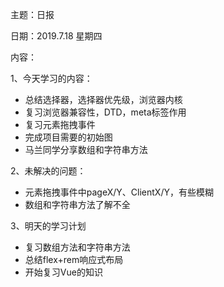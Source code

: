 主题：日报

日期：2019.7.18  星期四

内容：

1、今天学习的内容：

- 总结选择器，选择器优先级，浏览器内核
- 复习浏览器兼容性，DTD，meta标签作用
- 复习元素拖拽事件
- 完成项目需要的初始图
- 马兰同学分享数组和字符串方法

2、未解决的问题：

- 元素拖拽事件中pageX/Y、ClientX/Y，有些模糊
- 数组和字符串方法了解不全

3、明天的学习计划

- 复习数组方法和字符串方法
- 总结flex+rem响应式布局
- 开始复习Vue的知识